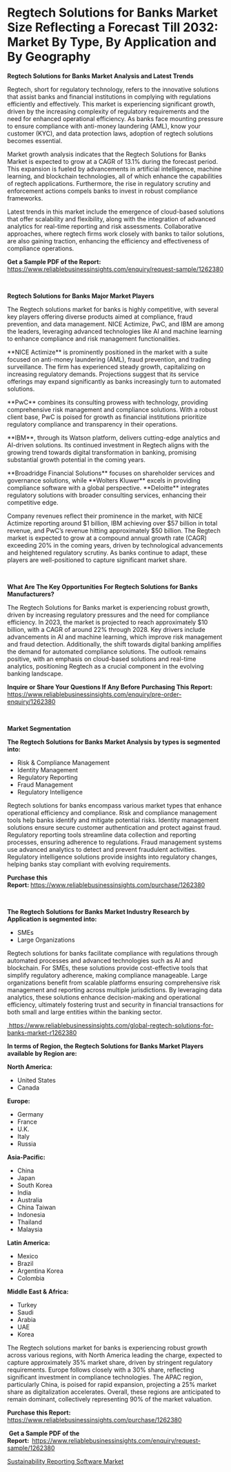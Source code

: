 <p><h1>Regtech Solutions for Banks Market Size Reflecting a Forecast Till 2032: Market By Type, By Application and By Geography</h1></p><p><strong>Regtech Solutions for Banks Market Analysis and Latest Trends</strong></p>
<p><p>Regtech, short for regulatory technology, refers to the innovative solutions that assist banks and financial institutions in complying with regulations efficiently and effectively. This market is experiencing significant growth, driven by the increasing complexity of regulatory requirements and the need for enhanced operational efficiency. As banks face mounting pressure to ensure compliance with anti-money laundering (AML), know your customer (KYC), and data protection laws, adoption of regtech solutions becomes essential.</p><p>Market growth analysis indicates that the Regtech Solutions for Banks Market is expected to grow at a CAGR of 13.1% during the forecast period. This expansion is fueled by advancements in artificial intelligence, machine learning, and blockchain technologies, all of which enhance the capabilities of regtech applications. Furthermore, the rise in regulatory scrutiny and enforcement actions compels banks to invest in robust compliance frameworks.</p><p>Latest trends in this market include the emergence of cloud-based solutions that offer scalability and flexibility, along with the integration of advanced analytics for real-time reporting and risk assessments. Collaborative approaches, where regtech firms work closely with banks to tailor solutions, are also gaining traction, enhancing the efficiency and effectiveness of compliance operations.</p></p>
<p><strong>Get a Sample PDF of the Report:&nbsp;</strong> <a href="https://www.reliablebusinessinsights.com/enquiry/request-sample/1262380?utm_campaign=2111&utm_medium=2&utm_source=Github&utm_content=ia&utm_term=09032025&utm_id=regtech-solutions-for-banks">https://www.reliablebusinessinsights.com/enquiry/request-sample/1262380</a></p>
<p>&nbsp;</p>
<p><strong>Regtech Solutions for Banks Major Market Players</strong></p>
<p><p>The Regtech solutions market for banks is highly competitive, with several key players offering diverse products aimed at compliance, fraud prevention, and data management. NICE Actimize, PwC, and IBM are among the leaders, leveraging advanced technologies like AI and machine learning to enhance compliance and risk management functionalities.</p><p>**NICE Actimize** is prominently positioned in the market with a suite focused on anti-money laundering (AML), fraud prevention, and trading surveillance. The firm has experienced steady growth, capitalizing on increasing regulatory demands. Projections suggest that its service offerings may expand significantly as banks increasingly turn to automated solutions.</p><p>**PwC** combines its consulting prowess with technology, providing comprehensive risk management and compliance solutions. With a robust client base, PwC is poised for growth as financial institutions prioritize regulatory compliance and transparency in their operations.</p><p>**IBM**, through its Watson platform, delivers cutting-edge analytics and AI-driven solutions. Its continued investment in Regtech aligns with the growing trend towards digital transformation in banking, promising substantial growth potential in the coming years.</p><p>**Broadridge Financial Solutions** focuses on shareholder services and governance solutions, while **Wolters Kluwer** excels in providing compliance software with a global perspective. **Deloitte** integrates regulatory solutions with broader consulting services, enhancing their competitive edge.</p><p>Company revenues reflect their prominence in the market, with NICE Actimize reporting around $1 billion, IBM achieving over $57 billion in total revenue, and PwC’s revenue hitting approximately $50 billion. The Regtech market is expected to grow at a compound annual growth rate (CAGR) exceeding 20% in the coming years, driven by technological advancements and heightened regulatory scrutiny. As banks continue to adapt, these players are well-positioned to capture significant market share.</p></p>
<p>&nbsp;</p>
<p><strong>What Are The Key Opportunities For Regtech Solutions for Banks Manufacturers?</strong></p>
<p><p>The Regtech Solutions for Banks market is experiencing robust growth, driven by increasing regulatory pressures and the need for compliance efficiency. In 2023, the market is projected to reach approximately $10 billion, with a CAGR of around 22% through 2028. Key drivers include advancements in AI and machine learning, which improve risk management and fraud detection. Additionally, the shift towards digital banking amplifies the demand for automated compliance solutions. The outlook remains positive, with an emphasis on cloud-based solutions and real-time analytics, positioning Regtech as a crucial component in the evolving banking landscape.</p></p>
<p><strong>Inquire or Share Your Questions If Any Before Purchasing This Report:</strong> <a href="https://www.reliablebusinessinsights.com/enquiry/pre-order-enquiry/1262380?utm_campaign=2111&utm_medium=2&utm_source=Github&utm_content=ia&utm_term=09032025&utm_id=regtech-solutions-for-banks">https://www.reliablebusinessinsights.com/enquiry/pre-order-enquiry/1262380</a></p>
<p>&nbsp;</p>
<p><strong>Market Segmentation</strong></p>
<p><strong>The Regtech Solutions for Banks Market Analysis by types is segmented into:</strong></p>
<p><ul><li>Risk & Compliance Management</li><li>Identity Management</li><li>Regulatory Reporting</li><li>Fraud Management</li><li>Regulatory Intelligence</li></ul></p>
<p><p>Regtech solutions for banks encompass various market types that enhance operational efficiency and compliance. Risk and compliance management tools help banks identify and mitigate potential risks. Identity management solutions ensure secure customer authentication and protect against fraud. Regulatory reporting tools streamline data collection and reporting processes, ensuring adherence to regulations. Fraud management systems use advanced analytics to detect and prevent fraudulent activities. Regulatory intelligence solutions provide insights into regulatory changes, helping banks stay compliant with evolving requirements.</p></p>
<p><strong>Purchase this Report:&nbsp;</strong><a href="https://www.reliablebusinessinsights.com/purchase/1262380?utm_campaign=2111&utm_medium=2&utm_source=Github&utm_content=ia&utm_term=09032025&utm_id=regtech-solutions-for-banks">https://www.reliablebusinessinsights.com/purchase/1262380</a></p>
<p>&nbsp;</p>
<p><strong>The Regtech Solutions for Banks Market Industry Research by Application is segmented into:</strong></p>
<p><ul><li>SMEs</li><li>Large Organizations</li></ul></p>
<p><p>Regtech solutions for banks facilitate compliance with regulations through automated processes and advanced technologies such as AI and blockchain. For SMEs, these solutions provide cost-effective tools that simplify regulatory adherence, making compliance manageable. Large organizations benefit from scalable platforms ensuring comprehensive risk management and reporting across multiple jurisdictions. By leveraging data analytics, these solutions enhance decision-making and operational efficiency, ultimately fostering trust and security in financial transactions for both small and large entities within the banking sector.</p></p>
<p><a href="https://www.reliablebusinessinsights.com/global-regtech-solutions-for-banks-market-r1262380?utm_campaign=2111&utm_medium=2&utm_source=Github&utm_content=ia&utm_term=09032025&utm_id=regtech-solutions-for-banks">&nbsp;https://www.reliablebusinessinsights.com/global-regtech-solutions-for-banks-market-r1262380</a></p>
<p><strong>In terms of Region, the Regtech Solutions for Banks Market Players available by Region are:</strong></p>
<p>
    <p> <strong> North America: </strong>
        <ul>
            <li>United States</li>
            <li>Canada</li>
        </ul>
        </p> 
    <p> <strong> Europe: </strong>
        <ul>
            <li>Germany</li>
            <li>France</li>
            <li>U.K.</li>
            <li>Italy</li>
            <li>Russia</li>
        </ul>
        </p> 
    <p> <strong> Asia-Pacific: </strong>
        <ul>
            <li>China</li>
            <li>Japan</li>
            <li>South Korea</li>
            <li>India</li>
            <li>Australia</li>
            <li>China Taiwan</li>
            <li>Indonesia</li>
            <li>Thailand</li>
            <li>Malaysia</li>
        </ul>
        </p> 
    <p> <strong> Latin America: </strong>
        <ul>
            <li>Mexico</li>
            <li>Brazil</li>
            <li>Argentina Korea</li>
            <li>Colombia</li>
        </ul>
        </p> 
    <p> <strong> Middle East & Africa: </strong>
        <ul>
            <li>Turkey</li>
            <li>Saudi</li>
            <li>Arabia</li>
            <li>UAE</li>
            <li>Korea</li>
        </ul>
    </p>
    </p>
<p><p>The Regtech solutions market for banks is experiencing robust growth across various regions, with North America leading the charge, expected to capture approximately 35% market share, driven by stringent regulatory requirements. Europe follows closely with a 30% share, reflecting significant investment in compliance technologies. The APAC region, particularly China, is poised for rapid expansion, projecting a 25% market share as digitalization accelerates. Overall, these regions are anticipated to remain dominant, collectively representing 90% of the market valuation.</p></p>
<p><strong>Purchase this Report: </strong><a href="https://www.reliablebusinessinsights.com/purchase/1262380?utm_campaign=2111&utm_medium=2&utm_source=Github&utm_content=ia&utm_term=09032025&utm_id=regtech-solutions-for-banks">https://www.reliablebusinessinsights.com/purchase/1262380</a></p>
<p>&nbsp;<strong>Get a Sample PDF of the Report:&nbsp;&nbsp;</strong><a href="https://www.reliablebusinessinsights.com/enquiry/request-sample/1262380?utm_campaign=2111&utm_medium=2&utm_source=Github&utm_content=ia&utm_term=09032025&utm_id=regtech-solutions-for-banks">https://www.reliablebusinessinsights.com/enquiry/request-sample/1262380</a></p>
<p><strong></strong></p>
<p><p><a href="https://github.com/lindaopodray/Market-Research-Report-List-1/blob/main/sustainability-reporting-software-market.md?utm_campaign=2111&utm_medium=2&utm_source=Github&utm_content=ia&utm_term=09032025&utm_id=regtech-solutions-for-banks">Sustainability Reporting Software Market</a></p></p>